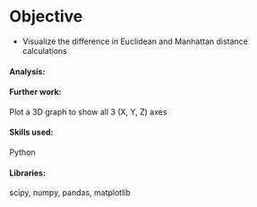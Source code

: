 # Objective
- Visualize the difference in Euclidean and Manhattan distance calculations


#### Analysis:



#### Further work:
Plot a 3D graph to show all 3 (X, Y, Z) axes


#### Skills used:
Python


#### Libraries:
scipy, numpy, pandas, matplotlib
